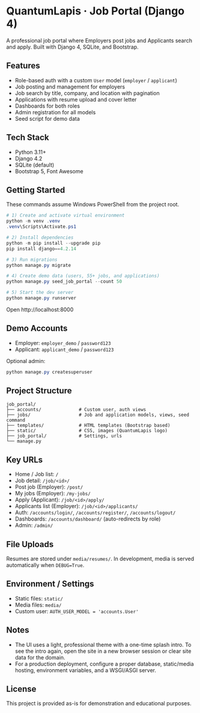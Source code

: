 # QuantumLapis · Job Portal (Django 4)

A professional job portal where Employers post jobs and Applicants search and apply. Built with Django 4, SQLite, and Bootstrap.

## Features
- Role-based auth with a custom `User` model (`employer` / `applicant`)
- Job posting and management for employers
- Job search by title, company, and location with pagination
- Applications with resume upload and cover letter
- Dashboards for both roles
- Admin registration for all models
- Seed script for demo data

## Tech Stack
- Python 3.11+
- Django 4.2
- SQLite (default)
- Bootstrap 5, Font Awesome

## Getting Started
These commands assume Windows PowerShell from the project root.

```powershell
# 1) Create and activate virtual environment
python -m venv .venv
.venv\Scripts\Activate.ps1

# 2) Install dependencies
python -m pip install --upgrade pip
pip install django==4.2.14

# 3) Run migrations
python manage.py migrate

# 4) Create demo data (users, 55+ jobs, and applications)
python manage.py seed_job_portal --count 50

# 5) Start the dev server
python manage.py runserver
```

Open http://localhost:8000

## Demo Accounts
- Employer: `employer_demo` / `password123`
- Applicant: `applicant_demo` / `password123`

Optional admin:
```powershell
python manage.py createsuperuser
```

## Project Structure
```
job_portal/
├── accounts/              # Custom user, auth views
├── jobs/                  # Job and application models, views, seed command
├── templates/             # HTML templates (Bootstrap based)
├── static/                # CSS, images (QuantumLapis logo)
├── job_portal/            # Settings, urls
└── manage.py
```

## Key URLs
- Home / Job list: `/`
- Job detail: `/job/<id>/`
- Post job (Employer): `/post/`
- My jobs (Employer): `/my-jobs/`
- Apply (Applicant): `/job/<id>/apply/`
- Applicants list (Employer): `/job/<id>/applicants/`
- Auth: `/accounts/login/`, `/accounts/register/`, `/accounts/logout/`
- Dashboards: `/accounts/dashboard/` (auto-redirects by role)
- Admin: `/admin/`

## File Uploads
Resumes are stored under `media/resumes/`. In development, media is served automatically when `DEBUG=True`.

## Environment / Settings
- Static files: `static/`
- Media files: `media/`
- Custom user: `AUTH_USER_MODEL = 'accounts.User'`

## Notes
- The UI uses a light, professional theme with a one-time splash intro. To see the intro again, open the site in a new browser session or clear site data for the domain.
- For a production deployment, configure a proper database, static/media hosting, environment variables, and a WSGI/ASGI server.

## License
This project is provided as-is for demonstration and educational purposes.
